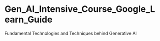 # Gen_AI_Intensive_Course_Google_Learn_Guide
Fundamental Technologies and Techniques behind Generative AI

